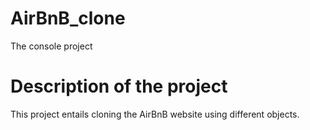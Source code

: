 # AirBnB_clone
The console project

# Description of the project
This project entails cloning the AirBnB website using different objects.
